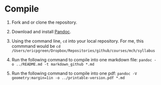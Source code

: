 Compile
=======

1. Fork and or clone the repository.

2. Download and install [Pandoc](http://johnmacfarlane.net/pandoc/).

3. Using the command line, `cd` into your local repository. For me, this commmand would be `cd /Users/ericpgreen/Dropbox/Repositories/github/courses/mch/syllabus`

4. Run the following command to compile into one markdown file: `pandoc -o ../README.md -t markdown_github *.md`

5. Run the following command to compile into one pdf: `pandoc -V geometry:margin=1in -o ../printable-version.pdf *.md`